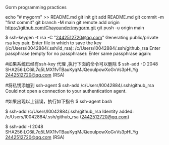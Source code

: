 Gorm programming practices

echo "# mygorm" >> README.md
git init
git add README.md
git commit -m "first commit"
git branch -M main
git remote add origin https://github.com/Chayounder/mygorm.git
git push -u origin main



$ ssh-keygen -t rsa -C "2442512720@qq.com"
Generating public/private rsa key pair.
Enter file in which to save the key (/c/Users/l0042884/.ssh/id_rsa): /c/Users/l0042884/.ssh/github_rsa
Enter passphrase (empty for no passphrase):
Enter same passphrase again:

#如果系统已经有ssh-key 代理 ,执行下面的命令可以删除
$ ssh-add -D
2048 SHA256:LC6iL7q5LMX1fvTBauKyqMJQeouIpowXoGvVs3pHLYg 2442512720@qq.com (RSA)

#将私钥添加到 ssh-agent
$ ssh-add /c/Users/l0042884/.ssh/github_rsa
Could not open a connection to your authentication agent.

#如果出现以上错误，执行如下指令
$ ssh-agent bash

$ ssh-add /c/Users/l0042884/.ssh/github_rsa
Identity added: /c/Users/l0042884/.ssh/github_rsa (2442512720@qq.com)

$ ssh-add -l
2048 SHA256:LC6iL7q5LMX1fvTBauKyqMJQeouIpowXoGvVs3pHLYg 2442512720@qq.com (RSA)
